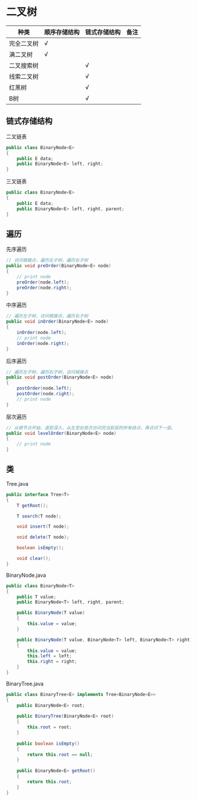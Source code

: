 # 二叉树

|种类|顺序存储结构|链式存储结构|备注|
|---|---|---|---|
|完全二叉树|√||
|满二叉树|√||
|二叉搜索树||√||
|线索二叉树||√||
|红黑树||√||
|B树||√||

## 链式存储结构

二叉链表
```java
public class BinaryNode<E>
{
    public E data;
    public BinaryNode<E> left, right;
}
```

三叉链表
```java
public class BinaryNode<E>
{
    public E data;
    public BinaryNode<E> left, right, parent;
}
```

## 遍历
先序遍历
```java
// 访问根接点，遍历左子树，遍历右子树
public void preOrder(BinaryNode<E> node)
{
    // print node
    preOrder(node.left);
    preOrder(node.right);
}
```

中序遍历
```java
// 遍历左子树，访问根接点，遍历右子树
public void inOrder(BinaryNode<E> node)
{
    inOrder(node.left);
    // print node
    inOrder(node.right);
}
```

后序遍历
```java
// 遍历左子树，遍历右子树，访问根接点
public void postOrder(BinaryNode<E> node)
{
    postOrder(node.left);
    postOrder(node.right);
    // print node
}
```

层次遍历
```java
// 从根节点开始，逐层深入，从左至右依次访问完当前层的所有结点，再访问下一层。
public void levelOrder(BinaryNode<E> node)
{
    // print node
}
```

## 类
Tree.java
```java
public interface Tree<T>
{
    T getRoot();

    T search(T node);

    void insert(T node);

    void delete(T node);

    boolean isEmpty();

    void clear();
}
```

BinaryNode.java
```java
public class BinaryNode<T>
{
    public T value;
    public BinaryNode<T> left, right, parent;

    public BinaryNode(T value)
    {
        this.value = value;
    }

    public BinaryNode(T value, BinaryNode<T> left, BinaryNode<T> right)
    {
        this.value = value;
        this.left = left;
        this.right = right;
    }
}
```

BinaryTree.java
```java
public class BinaryTree<E> implements Tree<BinaryNode<E>>
{
    public BinaryNode<E> root;
    
    public BinaryTree(BinaryNode<E> root)
    {
        this.root = root;
    }
    
    public boolean isEmpty()
    {
        return this.root == null;
    }
    
    public BinaryNode<E> getRoot()
    {
        return this.root;
    }
}
```
